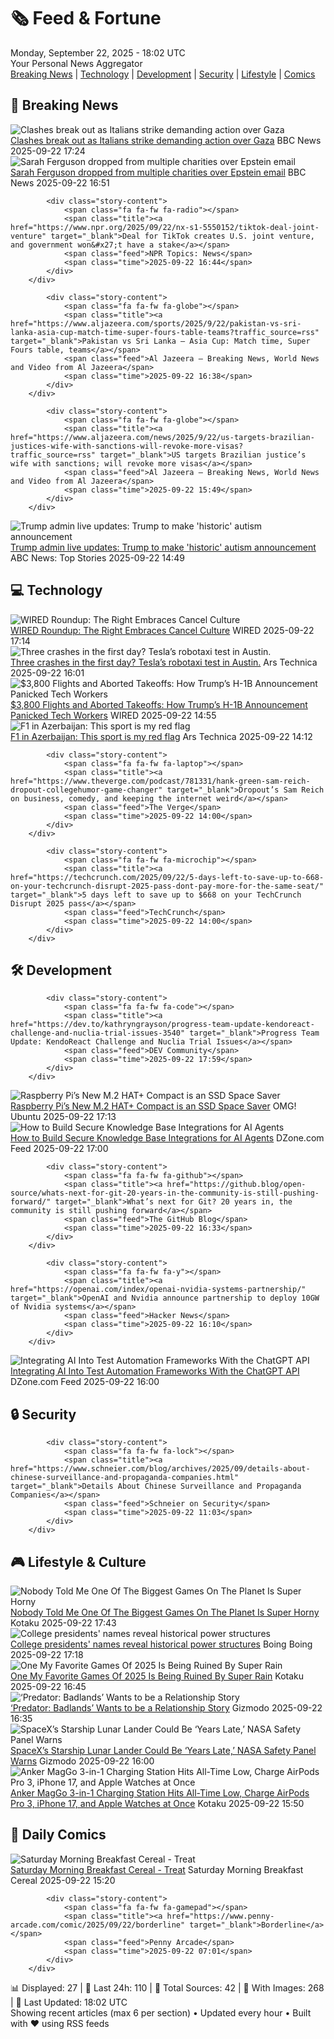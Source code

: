 <!-- Processing 54 RSS feeds at 2025-09-22 18:02:29 UTC -->
<!-- Processing: Penny Arcade -->
<!-- Processing: Poorly Drawn Lines -->
<!-- Processing: Garfield -->
<!-- Processing: Questionable Content -->
<!-- Processing: Girl Genius -->
<!-- Processing: BBC World News -->
<!-- Processing: Al Jazeera Breaking News -->
<!-- Processing: Reuters World News -->
<!-- Processing: O'Reilly Radar -->
<!-- Processing: WIRED -->
<!-- Processing: Lobsters Python -->
<!-- Processing: Hacker News -->
<!-- Processing: Dev.to -->
<!-- Processing: StackOverflow Blog -->
<!-- Processing: It's FOSS -->
<!-- Processing: OMG! Ubuntu -->
<!-- Processing: Linux.com -->
<!-- Processing: Red Hat Blog -->
<!-- Processing: DZone -->
<!-- Processing: Martin Fowler -->
<!-- Processing: Coding Horror -->
<!-- Processing: Kotaku -->
<!-- Processing: Boing Boing -->
<!-- Processing: Schneier on Security -->
<!-- Generated 10 new posts out of 24 feeds processed -->
<div class="newspaper-header">
    <h1 class="newspaper-title">🗞️ Feed & Fortune</h1>
    <div class="newspaper-date">Monday, September 22, 2025 - 18:02 UTC</div>
    <div class="newspaper-subtitle">Your Personal News Aggregator</div>
</div>

<div class="newspaper-nav">
    <a href="#breaking">Breaking News</a> |
    <a href="#tech">Technology</a> |
    <a href="#dev">Development</a> |
    <a href="#security">Security</a> |
    <a href="#lifestyle">Lifestyle</a> |
    <a href="#webcomics">Comics</a>
</div>

<div class="news-section breaking-news" id="breaking">
<h2 class="section-header">🚨 Breaking News</h2>
<div class="stories-container">
<div class="story">
            <img src="https://ichef.bbci.co.uk/ace/standard/240/cpsprodpb/fb0a/live/dbb203b0-97ca-11f0-a0d1-0b63643409eb.jpg" alt="Clashes break out as Italians strike demanding action over Gaza" class="story-image" loading="lazy" onerror="this.style.display='none'">
            <div class="story-content">
                <span class="fa fa-fw fa-earth-americas"></span>
                <span class="title"><a href="https://www.bbc.com/news/articles/c1jz8rdypw4o?at_medium=RSS&at_campaign=rss" target="_blank">Clashes break out as Italians strike demanding action over Gaza</a></span>
                <span class="feed">BBC News</span>
                <span class="time">2025-09-22 17:24</span>
            </div>
        </div>
<div class="story">
            <img src="https://ichef.bbci.co.uk/ace/standard/240/cpsprodpb/7083/live/48788640-97ad-11f0-a98f-a5aede2eafbc.jpg" alt="Sarah Ferguson dropped from multiple charities over Epstein email" class="story-image" loading="lazy" onerror="this.style.display='none'">
            <div class="story-content">
                <span class="fa fa-fw fa-flag"></span>
                <span class="title"><a href="https://www.bbc.com/news/articles/cddmr6v0jpzo?at_medium=RSS&at_campaign=rss" target="_blank">Sarah Ferguson dropped from multiple charities over Epstein email</a></span>
                <span class="feed">BBC News</span>
                <span class="time">2025-09-22 16:51</span>
            </div>
        </div>
<div class="story">
            
            <div class="story-content">
                <span class="fa fa-fw fa-radio"></span>
                <span class="title"><a href="https://www.npr.org/2025/09/22/nx-s1-5550152/tiktok-deal-joint-venture" target="_blank">Deal for TikTok creates U.S. joint venture, and government won&#x27;t have a stake</a></span>
                <span class="feed">NPR Topics: News</span>
                <span class="time">2025-09-22 16:44</span>
            </div>
        </div>
<div class="story">
            
            <div class="story-content">
                <span class="fa fa-fw fa-globe"></span>
                <span class="title"><a href="https://www.aljazeera.com/sports/2025/9/22/pakistan-vs-sri-lanka-asia-cup-match-time-super-fours-table-teams?traffic_source=rss" target="_blank">Pakistan vs Sri Lanka – Asia Cup: Match time, Super Fours table, teams</a></span>
                <span class="feed">Al Jazeera – Breaking News, World News and Video from Al Jazeera</span>
                <span class="time">2025-09-22 16:38</span>
            </div>
        </div>
<div class="story">
            
            <div class="story-content">
                <span class="fa fa-fw fa-globe"></span>
                <span class="title"><a href="https://www.aljazeera.com/news/2025/9/22/us-targets-brazilian-justices-wife-with-sanctions-will-revoke-more-visas?traffic_source=rss" target="_blank">US targets Brazilian justice’s wife with sanctions; will revoke more visas</a></span>
                <span class="feed">Al Jazeera – Breaking News, World News and Video from Al Jazeera</span>
                <span class="time">2025-09-22 15:49</span>
            </div>
        </div>
<div class="story">
            <img src="https://s.abcnews.com/images/US/donald-trump-5-ap-gmh-250921_1758464196426_hpMain_4x3t_384.jpg" alt="Trump admin live updates: Trump to make &#x27;historic&#x27; autism announcement" class="story-image" loading="lazy" onerror="this.style.display='none'">
            <div class="story-content">
                <span class="fa fa-fw fa-tv"></span>
                <span class="title"><a href="https://abcnews.go.com/Politics/live-updates/trump-admin-live-updates/?id=125807330" target="_blank">Trump admin live updates: Trump to make &#x27;historic&#x27; autism announcement</a></span>
                <span class="feed">ABC News: Top Stories</span>
                <span class="time">2025-09-22 14:49</span>
            </div>
        </div>
</div>
</div>
<div class="news-section tech-news" id="tech">
<h2 class="section-header">💻 Technology</h2>
<div class="stories-container">
<div class="story">
            <img src="https://media.wired.com/photos/68cc48361c8be691cd113d04/master/pass/Uncanny-Valley-Story-Roundup-2234086021.jpg" alt="WIRED Roundup: The Right Embraces Cancel Culture" class="story-image" loading="lazy" onerror="this.style.display='none'">
            <div class="story-content">
                <span class="fa fa-fw fa-bolt"></span>
                <span class="title"><a href="https://www.wired.com/story/uncanny-valley-podcast-wired-roundup-the-right-embraces-cancel-culture/" target="_blank">WIRED Roundup: The Right Embraces Cancel Culture</a></span>
                <span class="feed">WIRED</span>
                <span class="time">2025-09-22 17:14</span>
            </div>
        </div>
<div class="story">
            <img src="https://cdn.arstechnica.net/wp-content/uploads/2025/09/GettyImages-2220744156-500x500.jpg" alt="Three crashes in the first day? Tesla’s robotaxi test in Austin." class="story-image" loading="lazy" onerror="this.style.display='none'">
            <div class="story-content">
                <span class="fa fa-fw fa-cog"></span>
                <span class="title"><a href="https://arstechnica.com/cars/2025/09/teslas-robotaxi-test-three-crashes-in-only-7000-miles/" target="_blank">Three crashes in the first day? Tesla’s robotaxi test in Austin.</a></span>
                <span class="feed">Ars Technica</span>
                <span class="time">2025-09-22 16:01</span>
            </div>
        </div>
<div class="story">
            <img src="https://media.wired.com/photos/68d10cb8881e3229d0ad68d6/master/pass/GettyImages-1266429167.jpg" alt="$3,800 Flights and Aborted Takeoffs: How Trump’s H-1B Announcement Panicked Tech Workers" class="story-image" loading="lazy" onerror="this.style.display='none'">
            <div class="story-content">
                <span class="fa fa-fw fa-bolt"></span>
                <span class="title"><a href="https://www.wired.com/story/dollar3800-flights-and-aborted-takeoffs-how-trumps-h-1b-announcement-panicked-tech-workers/" target="_blank">$3,800 Flights and Aborted Takeoffs: How Trump’s H-1B Announcement Panicked Tech Workers</a></span>
                <span class="feed">WIRED</span>
                <span class="time">2025-09-22 14:55</span>
            </div>
        </div>
<div class="story">
            <img src="https://cdn.arstechnica.net/wp-content/uploads/2025/09/GettyImages-2236547758-500x500.jpg" alt="F1 in Azerbaijan: This sport is my red flag" class="story-image" loading="lazy" onerror="this.style.display='none'">
            <div class="story-content">
                <span class="fa fa-fw fa-cog"></span>
                <span class="title"><a href="https://arstechnica.com/cars/2025/09/f1-in-azerbaijan-this-sport-is-my-red-flag/" target="_blank">F1 in Azerbaijan: This sport is my red flag</a></span>
                <span class="feed">Ars Technica</span>
                <span class="time">2025-09-22 14:12</span>
            </div>
        </div>
<div class="story">
            
            <div class="story-content">
                <span class="fa fa-fw fa-laptop"></span>
                <span class="title"><a href="https://www.theverge.com/podcast/781331/hank-green-sam-reich-dropout-collegehumor-game-changer" target="_blank">Dropout’s Sam Reich on business, comedy, and keeping the internet weird</a></span>
                <span class="feed">The Verge</span>
                <span class="time">2025-09-22 14:00</span>
            </div>
        </div>
<div class="story">
            
            <div class="story-content">
                <span class="fa fa-fw fa-microchip"></span>
                <span class="title"><a href="https://techcrunch.com/2025/09/22/5-days-left-to-save-up-to-668-on-your-techcrunch-disrupt-2025-pass-dont-pay-more-for-the-same-seat/" target="_blank">5 days left to save up to $668 on your TechCrunch Disrupt 2025 pass</a></span>
                <span class="feed">TechCrunch</span>
                <span class="time">2025-09-22 14:00</span>
            </div>
        </div>
</div>
</div>
<div class="news-section dev-news" id="dev">
<h2 class="section-header">🛠️ Development</h2>
<div class="stories-container">
<div class="story">
            
            <div class="story-content">
                <span class="fa fa-fw fa-code"></span>
                <span class="title"><a href="https://dev.to/kathryngrayson/progress-team-update-kendoreact-challenge-and-nuclia-trial-issues-3540" target="_blank">Progress Team Update: KendoReact Challenge and Nuclia Trial Issues</a></span>
                <span class="feed">DEV Community</span>
                <span class="time">2025-09-22 17:59</span>
            </div>
        </div>
<div class="story">
            <img src="https://i0.wp.com/www.omgubuntu.co.uk/wp-content/uploads/2025/09/raspberry-pi-m2-hat-compact.jpg?resize=406%2C232&amp;ssl=1" alt="Raspberry Pi’s New M.2 HAT+ Compact is an SSD Space Saver" class="story-image" loading="lazy" onerror="this.style.display='none'">
            <div class="story-content">
                <span class="fa fa-fw fa-ubuntu"></span>
                <span class="title"><a href="https://www.omgubuntu.co.uk/2025/09/raspberry-pi-cheap-and-compact-ssd-hat" target="_blank">Raspberry Pi’s New M.2 HAT+ Compact is an SSD Space Saver</a></span>
                <span class="feed">OMG! Ubuntu</span>
                <span class="time">2025-09-22 17:13</span>
            </div>
        </div>
<div class="story">
            <img src="https://dz2cdn1.dzone.com/thumbnail?fid=18638250&w=600" alt="How to Build Secure Knowledge Base Integrations for AI Agents" class="story-image" loading="lazy" onerror="this.style.display='none'">
            <div class="story-content">
                <span class="fa fa-fw fa-newspaper"></span>
                <span class="title"><a href="https://dzone.com/articles/building-secure-knowledge-base-integrations-ai" target="_blank">How to Build Secure Knowledge Base Integrations for AI Agents</a></span>
                <span class="feed">DZone.com Feed</span>
                <span class="time">2025-09-22 17:00</span>
            </div>
        </div>
<div class="story">
            
            <div class="story-content">
                <span class="fa fa-fw fa-github"></span>
                <span class="title"><a href="https://github.blog/open-source/whats-next-for-git-20-years-in-the-community-is-still-pushing-forward/" target="_blank">What’s next for Git? 20 years in, the community is still pushing forward</a></span>
                <span class="feed">The GitHub Blog</span>
                <span class="time">2025-09-22 16:33</span>
            </div>
        </div>
<div class="story">
            
            <div class="story-content">
                <span class="fa fa-fw fa-y"></span>
                <span class="title"><a href="https://openai.com/index/openai-nvidia-systems-partnership/" target="_blank">OpenAI and Nvidia announce partnership to deploy 10GW of Nvidia systems</a></span>
                <span class="feed">Hacker News</span>
                <span class="time">2025-09-22 16:10</span>
            </div>
        </div>
<div class="story">
            <img src="https://dz2cdn1.dzone.com/thumbnail?fid=18638234&w=600" alt="Integrating AI Into Test Automation Frameworks With the ChatGPT API" class="story-image" loading="lazy" onerror="this.style.display='none'">
            <div class="story-content">
                <span class="fa fa-fw fa-newspaper"></span>
                <span class="title"><a href="https://dzone.com/articles/ai-test-automation-frameworks-chatgpt-api" target="_blank">Integrating AI Into Test Automation Frameworks With the ChatGPT API</a></span>
                <span class="feed">DZone.com Feed</span>
                <span class="time">2025-09-22 16:00</span>
            </div>
        </div>
</div>
</div>
<div class="news-section security-news" id="security">
<h2 class="section-header">🔒 Security</h2>
<div class="stories-container">
<div class="story">
            
            <div class="story-content">
                <span class="fa fa-fw fa-lock"></span>
                <span class="title"><a href="https://www.schneier.com/blog/archives/2025/09/details-about-chinese-surveillance-and-propaganda-companies.html" target="_blank">Details About Chinese Surveillance and Propaganda Companies</a></span>
                <span class="feed">Schneier on Security</span>
                <span class="time">2025-09-22 11:03</span>
            </div>
        </div>
</div>
</div>
<div class="news-section lifestyle-news" id="lifestyle">
<h2 class="section-header">🎮 Lifestyle & Culture</h2>
<div class="stories-container">
<div class="story">
            <img src="https://kotaku.com/app/uploads/2025/09/GSG99RfmbU7tW50E.jpg" alt="Nobody Told Me One Of The Biggest Games On The Planet Is Super Horny" class="story-image" loading="lazy" onerror="this.style.display='none'">
            <div class="story-content">
                <span class="fa fa-fw fa-gamepad"></span>
                <span class="title"><a href="https://kotaku.com/love-and-deepspace-zayne-edge-of-continuum-sex-scene-2000627623" target="_blank">Nobody Told Me One Of The Biggest Games On The Planet Is Super Horny</a></span>
                <span class="feed">Kotaku</span>
                <span class="time">2025-09-22 17:43</span>
            </div>
        </div>
<div class="story">
            <img src="https://i0.wp.com/boingboing.net/wp-content/uploads/2025/09/pope-a-duncan.jpg?fit=1200%2C870&amp;quality=60&amp;ssl=1" alt="College presidents&#x27; names reveal historical power structures" class="story-image" loading="lazy" onerror="this.style.display='none'">
            <div class="story-content">
                <span class="fa fa-fw fa-arrow-right"></span>
                <span class="title"><a href="https://boingboing.net/2025/09/22/college-presidents-names-reveal-historical-power-structures.html" target="_blank">College presidents&#x27; names reveal historical power structures</a></span>
                <span class="feed">Boing Boing</span>
                <span class="time">2025-09-22 17:18</span>
            </div>
        </div>
<div class="story">
            <img src="https://kotaku.com/app/uploads/2025/09/rain.jpg" alt="One My Favorite Games Of 2025 Is Being Ruined By Super Rain" class="story-image" loading="lazy" onerror="this.style.display='none'">
            <div class="story-content">
                <span class="fa fa-fw fa-gamepad"></span>
                <span class="title"><a href="https://kotaku.com/dying-light-the-beast-indoor-rain-weather-bug-fix-techland-pc-steam-2000627597" target="_blank">One My Favorite Games Of 2025 Is Being Ruined By Super Rain</a></span>
                <span class="feed">Kotaku</span>
                <span class="time">2025-09-22 16:45</span>
            </div>
        </div>
<div class="story">
            <img src="https://gizmodo.com/app/uploads/2025/07/Predator-Badlands-backpack.jpg" alt="‘Predator: Badlands’ Wants to be a Relationship Story" class="story-image" loading="lazy" onerror="this.style.display='none'">
            <div class="story-content">
                <span class="fa fa-fw fa-computer"></span>
                <span class="title"><a href="https://gizmodo.com/predator-badlands-dan-trachtenberg-relationship-movie-2000662159" target="_blank">‘Predator: Badlands’ Wants to be a Relationship Story</a></span>
                <span class="feed">Gizmodo</span>
                <span class="time">2025-09-22 16:35</span>
            </div>
        </div>
<div class="story">
            <img src="https://gizmodo.com/app/uploads/2025/09/starship-HLS.jpg" alt="SpaceX’s Starship Lunar Lander Could Be ‘Years Late,’ NASA Safety Panel Warns" class="story-image" loading="lazy" onerror="this.style.display='none'">
            <div class="story-content">
                <span class="fa fa-fw fa-computer"></span>
                <span class="title"><a href="https://gizmodo.com/spacexs-starship-lunar-lander-could-be-years-late-nasa-safety-panel-warns-2000662122" target="_blank">SpaceX’s Starship Lunar Lander Could Be ‘Years Late,’ NASA Safety Panel Warns</a></span>
                <span class="feed">Gizmodo</span>
                <span class="time">2025-09-22 16:00</span>
            </div>
        </div>
<div class="story">
            <img src="https://kotaku.com/app/uploads/2025/09/Anker-MagSafe-Charger-Compatible-MagGo-3-in-1-Charging-Station.jpg" alt="Anker MagGo 3-in-1 Charging Station Hits All-Time Low, Charge AirPods Pro 3, iPhone 17, and Apple Watches at Once" class="story-image" loading="lazy" onerror="this.style.display='none'">
            <div class="story-content">
                <span class="fa fa-fw fa-gamepad"></span>
                <span class="title"><a href="https://kotaku.com/anker-maggo-3-in-1-charging-station-hits-all-time-low-charge-airpods-pro-3-iphone-17-and-apple-watches-at-once-2000627300" target="_blank">Anker MagGo 3-in-1 Charging Station Hits All-Time Low, Charge AirPods Pro 3, iPhone 17, and Apple Watches at Once</a></span>
                <span class="feed">Kotaku</span>
                <span class="time">2025-09-22 15:50</span>
            </div>
        </div>
</div>
</div>
<div class="news-section webcomics-section" id="webcomics">
<h2 class="section-header">🎨 Daily Comics</h2>
<div class="stories-container">
<div class="story">
            <img src="https://www.smbc-comics.com/comics/1758236452-20250922.png" alt="Saturday Morning Breakfast Cereal - Treat" class="story-image" loading="lazy" onerror="this.style.display='none'">
            <div class="story-content">
                <span class="fa fa-fw fa-smile"></span>
                <span class="title"><a href="https://www.smbc-comics.com/comic/treat-2" target="_blank">Saturday Morning Breakfast Cereal - Treat</a></span>
                <span class="feed">Saturday Morning Breakfast Cereal</span>
                <span class="time">2025-09-22 15:20</span>
            </div>
        </div>
<div class="story">
            
            <div class="story-content">
                <span class="fa fa-fw fa-gamepad"></span>
                <span class="title"><a href="https://www.penny-arcade.com/comic/2025/09/22/borderline" target="_blank">Borderline</a></span>
                <span class="feed">Penny Arcade</span>
                <span class="time">2025-09-22 07:01</span>
            </div>
        </div>
</div>
</div>

<div class="newspaper-footer">
    <div class="stats">
        📊 Displayed: 27 | 📅 Last 24h: 110 | 📡 Total Sources: 42 | 📸 With Images: 268 |
        🔄 Last Updated: 18:02 UTC
    </div>
    <div class="footer-note">
        Showing recent articles (max 6 per section) • Updated every hour • Built with ❤️ using RSS feeds
    </div>
</div>
